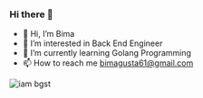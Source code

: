 ### Hi there 👋

<!-- **iam-bgst/iam-bgst** is a ✨ _special_ ✨ repository because its `README.md` (this file) appears on your GitHub profile. -->
- 👋 Hi, I’m Bima
- 👀 I’m interested in Back End Engineer
- 🌱 I’m currently learning Golang Programming
- 📫 How to reach me bimagusta61@gmail.com

![iam bgst](https://github-readme-streak-stats.herokuapp.com/?user=iam-bgst&theme=blue-green)
